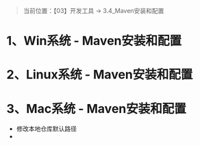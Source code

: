 > 当前位置：【03】开发工具  -> 3.4_Maven安装和配置



# 1、Win系统 -  Maven安装和配置





# 2、Linux系统 -  Maven安装和配置





# 3、Mac系统 -  Maven安装和配置

- 修改本地仓库默认路径
- 

